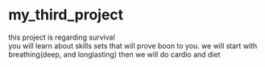 # my_third_project
this  project is regarding survival
<br>
you will learn about skills sets that will prove boon to you.
we will start with breathing(deep, and longlasting)
then we will do cardio and diet


